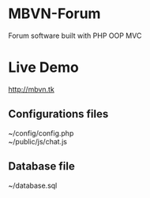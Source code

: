 # MBVN-Forum
Forum software built with PHP OOP MVC

# Live Demo
<a href="http://mbvn.tk">http://mbvn.tk</a>

## Configurations files

~/config/config.php<br>
~/public/js/chat.js

## Database file

~/database.sql